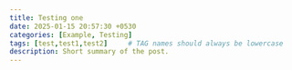 ```yaml
---
title: Testing one
date: 2025-01-15 20:57:30 +0530
categories: [Example, Testing]
tags: [test,test1,test2]     # TAG names should always be lowercase
description: Short summary of the post.
---
```


